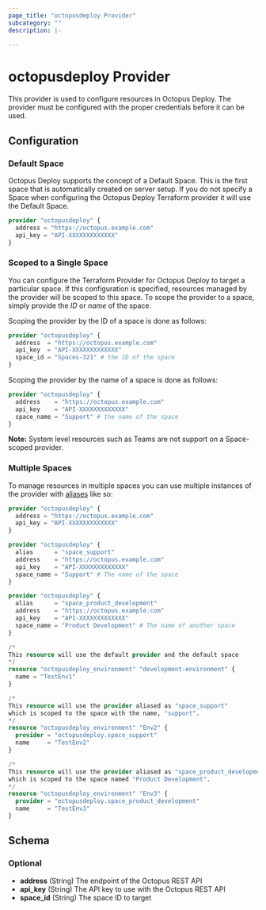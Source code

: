 ```yaml
---
page_title: "octopusdeploy Provider"
subcategory: ""
description: |-
  
---
```


# octopusdeploy Provider

This provider is used to configure resources in Octopus Deploy. The provider must be configured with the proper credentials before it can be used.

## Configuration

### Default Space

Octopus Deploy supports the concept of a Default Space. This is the first space that is automatically created on server setup. If you do not specify a Space when configuring the Octopus Deploy Terraform provider it will use the Default Space.

```terraform
provider "octopusdeploy" {
  address = "https://octopus.example.com"
  api_key = "API-XXXXXXXXXXXXX"
}
```

### Scoped to a Single Space

You can configure the Terraform Provider for Octopus Deploy to target a
particular space. If this configuration is specified, resources managed by the
provider will be scoped to this space. To scope the provider to a space, simply
provide the _ID_ or _name_ of the space.

Scoping the provider by the ID of a space is done as follows:

```terraform
provider "octopusdeploy" {
  address  = "https://octopus.example.com"
  api_key  = "API-XXXXXXXXXXXXX"
  space_id = "Spaces-321" # the ID of the space
}
```

Scoping the provider by the name of a space is done as follows:

```terraform
provider "octopusdeploy" {
  address    = "https://octopus.example.com"
  api_key    = "API-XXXXXXXXXXXXX"
  space_name = "Support" # the name of the space
}
```

**Note:** System level resources such as Teams are not support on a Space-scoped provider.

### Multiple Spaces

To manage resources in multiple spaces you can use multiple instances of the provider with [aliases](https://www.terraform.io/docs/configuration/providers.html#alias-multiple-provider-instances) like so:

```terraform
provider "octopusdeploy" {
  address = "https://octopus.example.com"
  api_key = "API-XXXXXXXXXXXXX"
}

provider "octopusdeploy" {
  alias      = "space_support"
  address    = "https://octopus.example.com"
  api_key    = "API-XXXXXXXXXXXXX"
  space_name = "Support" # The name of the space
}

provider "octopusdeploy" {
  alias      = "space_product_development"
  address    = "https://octopus.example.com"
  api_key    = "API-XXXXXXXXXXXXX"
  space_name = "Product Development" # The name of another space
}

/*
This resource will use the default provider and the default space
*/
resource "octopusdeploy_environment" "development-environment" {
  name = "TestEnv1"
}

/*
This resource will use the provider aliased as "space_support"
which is scoped to the space with the name, "support".
*/
resource "octopusdeploy_environment" "Env2" {
  provider = "octopusdeploy.space_support"
  name     = "TestEnv2"
}

/*
This resource will use the provider aliased as "space_product_development"
which is scoped to the space named "Product Development".
*/
resource "octopusdeploy_environment" "Env3" {
  provider = "octopusdeploy.space_product_development"
  name     = "TestEnv3"
}
```

<!-- schema generated by tfplugindocs -->
## Schema

### Optional

- **address** (String) The endpoint of the Octopus REST API
- **api_key** (String) The API key to use with the Octopus REST API
- **space_id** (String) The space ID to target
